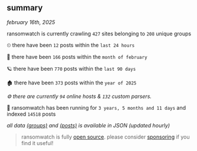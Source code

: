 
## summary
_february 16th, 2025_

ransomwatch is currently crawling `427` sites belonging to `208` unique groups

⏲ there have been `12` posts within the `last 24 hours`

🦈 there have been `166` posts within the `month of february`

🪐 there have been `770` posts within the `last 90 days`

🏚 there have been `373` posts within the `year of 2025`

_⚙️ there are currently `94` online hosts & `132` custom parsers._

🦕 ransomwatch has been running for `3 years, 5 months and 11 days` and indexed `14518` posts

_all data  [(groups)](http://ransomwhat.telemetry.ltd/groups) and [(posts)](http://ransomwhat.telemetry.ltd/posts) is available in JSON (updated hourly)_

> ransomwatch is fully [open source](https://github.com/joshhighet/ransomwatch#ransomwatch--). please consider [sponsoring](https://github.com/sponsors/joshhighet) if you find it useful!
